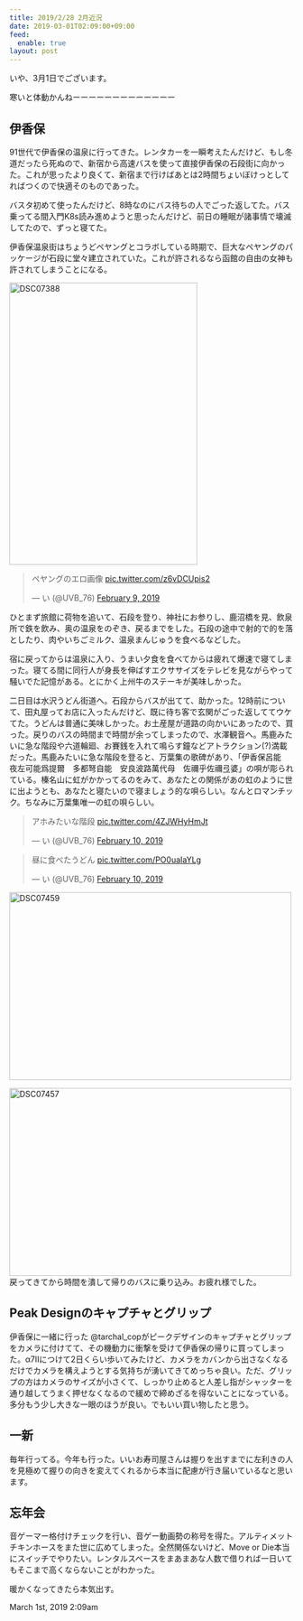 ```yaml
---
title: 2019/2/28 2月近況
date: 2019-03-01T02:09:00+09:00
feed:
  enable: true
layout: post
---
```

<p>いや、3月1日でございます。</p>    <p>寒いと体動かんねーーーーーーーーーーーーー</p>    <h2>伊香保</h2>    <p>      91世代で伊香保の温泉に行ってきた。レンタカーを一瞬考えたんだけど、もし冬道だったら死ぬので、新宿から高速バスを使って直接伊香保の石段街に向かった。これが思ったより良くて、新宿まで行けばあとは2時間ちょいぼけっとしてればつくので快適そのものであった。    </p>    <p>      バスタ初めて使ったんだけど、8時なのにバス待ちの人でごった返してた。バス乗ってる間入門K8s読み進めようと思ったんだけど、前日の睡眠が諸事情で壊滅してたので、ずっと寝てた。    </p>    <p>      伊香保温泉街はちょうどペヤングとコラボしている時期で、巨大なペヤングのパッケージが石段に堂々建立されていた。これが許されるなら函館の自由の女神も許されてしまうことになる。    </p>    <p>      <a data-flickr-embed="true" href="https://www.flickr.com/photos/uvb_76/47177408472/in/album-72157679006677948/" title="DSC07388" target="_blank"><img src="https://farm8.staticflickr.com/7882/47177408472_0619befd29.jpg" width="333" height="500" alt="DSC07388"></a>      <script async src="//embedr.flickr.com/assets/client-code.js" charset="utf-8"></script>    </p>    <blockquote class="twitter-tweet" data-lang="en">      <p lang="ja" dir="ltr">        ペヤングのエロ画像        <a href="https://t.co/z6vDCUpis2" target="_blank">pic.twitter.com/z6vDCUpis2</a>      </p>      — い (@UVB_76)      <a href="https://twitter.com/UVB_76/status/1094068680512557056?ref_src=twsrc%5Etfw" target="_blank">February 9, 2019</a>    </blockquote>    <script async src="https://platform.twitter.com/widgets.js" charset="utf-8"></script>    <p>      ひとまず旅館に荷物を追いて、石段を登り、神社にお参りし、鹿沼橋を見、飲泉所で鉄を飲み、奥の温泉をのぞき、戻るまでをした。石段の途中で射的で的を落としたり、肉やいちごミルク、温泉まんじゅうを食べるなどした。    </p>    <p>      宿に戻ってからは温泉に入り、うまい夕食を食べてからは疲れて爆速で寝てしまった。寝てる間に同行人が身長を伸ばすエクササイズをテレビを見ながらやって騒いでた記憶がある。とにかく上州牛のステーキが美味しかった。    </p>    <p>      二日目は水沢うどん街道へ。石段からバスが出てて、助かった。12時前について、田丸屋ってお店に入ったんだけど、既に待ち客で玄関がごった返しててウケてた。うどんは普通に美味しかった。お土産屋が道路の向かいにあったので、買った。戻りのバスの時間まで時間が余ってしまったので、水澤観音へ。馬鹿みたいに急な階段や六道輪廻、お賽銭を入れて鳴らす鐘などアトラクション(?)満載だった。馬鹿みたいに急な階段を登ると、万葉集の歌碑があり、「伊香保呂能　夜左可能爲提爾　多都弩自能　安良波路萬代母　佐禰乎佐禰弖婆」の唄が彫られている。榛名山に虹がかかってるのをみて、あなたとの関係があの虹のように世に出ようとも、あなたと寝たいので寝ましょう的な唄らしい。なんとロマンチック。ちなみに万葉集唯一の虹の唄らしい。    </p>    <blockquote class="twitter-tweet" data-lang="en">      <p lang="ja" dir="ltr">        アホみたいな階段        <a href="https://t.co/4ZJWHyHmJt" target="_blank">pic.twitter.com/4ZJWHyHmJt</a>      </p>      — い (@UVB_76)      <a href="https://twitter.com/UVB_76/status/1094454033530515456?ref_src=twsrc%5Etfw" target="_blank">February 10, 2019</a>    </blockquote>    <script async src="https://platform.twitter.com/widgets.js" charset="utf-8"></script>    <blockquote class="twitter-tweet" data-lang="en">      <p lang="ja" dir="ltr">        昼に食べたうどん        <a href="https://t.co/PO0uaIaYLg" target="_blank">pic.twitter.com/PO0uaIaYLg</a>      </p>      — い (@UVB_76)      <a href="https://twitter.com/UVB_76/status/1094518325034418176?ref_src=twsrc%5Etfw" target="_blank">February 10, 2019</a>    </blockquote>    <script async src="https://platform.twitter.com/widgets.js" charset="utf-8"></script>    <p>      <a data-flickr-embed="true" href="https://www.flickr.com/photos/uvb_76/33353765908/in/album-72157679006677948/" title="DSC07459" target="_blank"><img src="https://farm8.staticflickr.com/7817/33353765908_8d336aa5c3.jpg" width="500" height="333" alt="DSC07459"></a>      <script async src="//embedr.flickr.com/assets/client-code.js" charset="utf-8"></script>    </p>    <p>      <a data-flickr-embed="true" href="https://www.flickr.com/photos/uvb_76/46506009764/in/album-72157679006677948/" title="DSC07457" target="_blank"><img src="https://farm8.staticflickr.com/7832/46506009764_17090741c6.jpg" width="500" height="333" alt="DSC07457"></a>      <script async src="//embedr.flickr.com/assets/client-code.js" charset="utf-8"></script>      戻ってきてから時間を潰して帰りのバスに乗り込み。お疲れ様でした。    </p>    <h2>Peak Designのキャプチャとグリップ</h2>    <p>      伊香保に一緒に行った      @tarchal_copがピークデザインのキャプチャとグリップをカメラに付けてて、その機動力に衝撃を受けて伊香保の帰りに買ってしまった。α7IIにつけて2日くらい歩いてみたけど、カメラをカバンから出さなくなるだけでカメラを構えようとする気持ちが湧いてきてめっちゃ良い。ただ、グリップの方はカメラのサイズが小さくて、しっかり止めると人差し指がシャッターを通り越してうまく押せなくなるので緩めで締めざるを得ないことになっている。多分もう少し大きな一眼のほうが良い。でもいい買い物したと思う。    </p>    <h2>一新</h2>    <p>      毎年行ってる。今年も行った。いいお寿司屋さんは握りを出すまでに左利きの人を見極めて握りの向きを変えてくれるから本当に配慮が行き届いているなと思います。    </p>    <h2>忘年会</h2>    <p>      音ゲーマー格付けチェックを行い、音ゲー動画勢の称号を得た。アルティメットチキンホースをまた世に広めてしまった。全然関係ないけど、Move      or      Die本当にスイッチでやりたい。レンタルスペースをまあまあな人数で借りれば一日いてもそこまで高くならないことがわかった。    </p>    <p>暖かくなってきたら本気出す。</p>    <div id="footer">      <span id="timestamp"> March 1st, 2019 2:09am </span>    </div>
